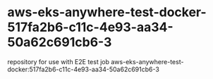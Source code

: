 # aws-eks-anywhere-test-docker-517fa2b6-c11c-4e93-aa34-50a62c691cb6-3
repository for use with E2E test job aws-eks-anywhere-test-docker:517fa2b6-c11c-4e93-aa34-50a62c691cb6-3
